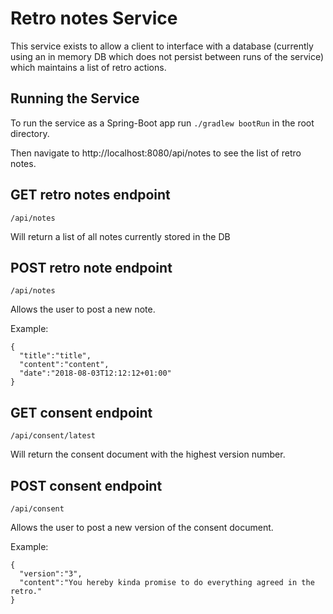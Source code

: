 # Retro notes Service
This service exists to allow a client to interface with a database (currently using an in memory DB which does not persist between runs of the service) which maintains a list of retro actions.

## Running the Service

To run the service as a Spring-Boot app run ```./gradlew bootRun``` in the root directory.

Then navigate to http://localhost:8080/api/notes to see the list of retro notes.


## GET retro notes endpoint
```/api/notes```

Will return a list of all notes currently stored in the DB

## POST retro note endpoint
```/api/notes```

Allows the user to post a new note.

Example:
```
{
  "title":"title",
  "content":"content",
  "date":"2018-08-03T12:12:12+01:00"
}
```

## GET consent endpoint
```/api/consent/latest```

Will return the consent document with the highest version number.

## POST consent endpoint
```/api/consent```

Allows the user to post a new version of the consent document.

Example:
```
{
  "version":"3",
  "content":"You hereby kinda promise to do everything agreed in the retro."
}
```
